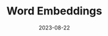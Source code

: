 ---
title: Word Embeddings
summary: The central aim of this project is to ascertain the viability of utilizing BERT for detecting alterations in word meanings over time. This endeavour involves a comprehensive investigation that includes the utilization and comparative analysis of both Word2Vec and BERT models.
tags:
  - ML
date: 2023-08-22
external_link: https://github.com/tig1795/word_embeddings_Lexika
---